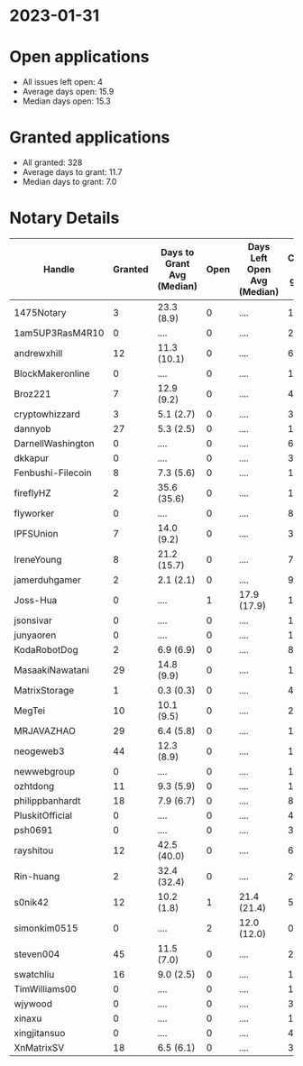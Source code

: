 2023-01-31
==========

# Open applications

- All issues left open: 4
- Average days open: 15.9
- Median days open: 15.3

# Granted applications

- All granted: 328
- Average days to grant: 11.7
- Median days to grant: 7.0

# Notary Details

| Handle            |   Granted | Days to Grant Avg (Median)   |   Open | Days Left Open Avg (Median)   |   Closed (no grant) |
|-------------------|-----------|------------------------------|--------|-------------------------------|---------------------|
| 1475Notary        |         3 | 23.3  (8.9)                  |      0 | ....                          |                  13 |
| 1am5UP3RasM4R10   |         0 | ....                         |      0 | ....                          |                   2 |
| andrewxhill       |        12 | 11.3  (10.1)                 |      0 | ....                          |                  69 |
| BlockMakeronline  |         0 | ....                         |      0 | ....                          |                   1 |
| Broz221           |         7 | 12.9  (9.2)                  |      0 | ....                          |                  41 |
| cryptowhizzard    |         3 | 5.1  (2.7)                   |      0 | ....                          |                  39 |
| dannyob           |        27 | 5.3  (2.5)                   |      0 | ....                          |                 136 |
| DarnellWashington |         0 | ....                         |      0 | ....                          |                   6 |
| dkkapur           |         0 | ....                         |      0 | ....                          |                   3 |
| Fenbushi-Filecoin |         8 | 7.3  (5.6)                   |      0 | ....                          |                 104 |
| fireflyHZ         |         2 | 35.6  (35.6)                 |      0 | ....                          |                  11 |
| flyworker         |         0 | ....                         |      0 | ....                          |                   8 |
| IPFSUnion         |         7 | 14.0  (9.2)                  |      0 | ....                          |                  33 |
| IreneYoung        |         8 | 21.2  (15.7)                 |      0 | ....                          |                  76 |
| jamerduhgamer     |         2 | 2.1  (2.1)                   |      0 | ....                          |                   9 |
| Joss-Hua          |         0 | ....                         |      1 | 17.9  (17.9)                  |                  10 |
| jsonsivar         |         0 | ....                         |      0 | ....                          |                  13 |
| junyaoren         |         0 | ....                         |      0 | ....                          |                   1 |
| KodaRobotDog      |         2 | 6.9  (6.9)                   |      0 | ....                          |                   8 |
| MasaakiNawatani   |        29 | 14.8  (9.9)                  |      0 | ....                          |                 131 |
| MatrixStorage     |         1 | 0.3  (0.3)                   |      0 | ....                          |                   4 |
| MegTei            |        10 | 10.1  (9.5)                  |      0 | ....                          |                  29 |
| MRJAVAZHAO        |        29 | 6.4  (5.8)                   |      0 | ....                          |                 135 |
| neogeweb3         |        44 | 12.3  (8.9)                  |      0 | ....                          |                 172 |
| newwebgroup       |         0 | ....                         |      0 | ....                          |                  18 |
| ozhtdong          |        11 | 9.3  (5.9)                   |      0 | ....                          |                 107 |
| philippbanhardt   |        18 | 7.9  (6.7)                   |      0 | ....                          |                  81 |
| PluskitOfficial   |         0 | ....                         |      0 | ....                          |                   4 |
| psh0691           |         0 | ....                         |      0 | ....                          |                   3 |
| rayshitou         |        12 | 42.5  (40.0)                 |      0 | ....                          |                  62 |
| Rin-huang         |         2 | 32.4  (32.4)                 |      0 | ....                          |                   2 |
| s0nik42           |        12 | 10.2  (1.8)                  |      1 | 21.4  (21.4)                  |                  50 |
| simonkim0515      |         0 | ....                         |      2 | 12.0  (12.0)                  |                   0 |
| steven004         |        45 | 11.5  (7.0)                  |      0 | ....                          |                 200 |
| swatchliu         |        16 | 9.0  (2.5)                   |      0 | ....                          |                 122 |
| TimWilliams00     |         0 | ....                         |      0 | ....                          |                  15 |
| wjywood           |         0 | ....                         |      0 | ....                          |                  39 |
| xinaxu            |         0 | ....                         |      0 | ....                          |                   1 |
| xingjitansuo      |         0 | ....                         |      0 | ....                          |                   4 |
| XnMatrixSV        |        18 | 6.5  (6.1)                   |      0 | ....                          |                  39 |